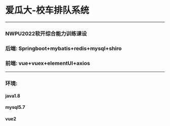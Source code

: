 # 爱瓜大-校车排队系统
<hr>

### NWPU2022软开综合能力训练课设

### 后端: Springboot+mybatis+redis+mysql+shiro
### 前端: vue+vuex+elementUI+axios
<hr>

### 环境:
#### java1.8
#### mysql5.7
#### vue2